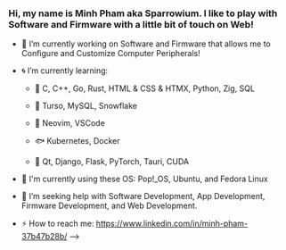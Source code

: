 ### Hi, my name is Minh Pham aka Sparrowium. I like to play with Software and Firmware with a little bit of touch on Web!

- 🌊 I’m currently working on Software and Firmware that allows me to Configure and Customize Computer Peripherals!
- 🌀 I’m currently learning:

     - 🐳 C, C++, Go, Rust, HTML & CSS & HTMX, Python, Zig, SQL

     - 🐋 Turso, MySQL, Snowflake
  
     - 🐬 Neovim, VSCode
  
     - 🐟 Kubernetes, Docker
  
     - 🐠 Qt, Django, Flask, PyTorch, Tauri, CUDA
- 🐙 I'm currently using these OS: Pop!_OS, Ubuntu, and Fedora Linux
- 🐢 I’m seeking help with Software Development, App Development, Firmware Development, and Web Development. 
- ⚡ How to reach me: https://www.linkedin.com/in/minh-pham-37b47b28b/
-->
 
